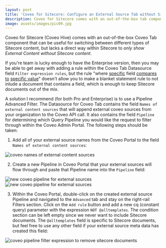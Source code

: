 ```yaml
---
layout: post
title: 'Coveo for Sitecore: Configure an External Source Tab without Sitecore Items'
description: Coveo for Sitecore comes with an out-of-the-box tab component that can be useful for switching between different types of Sitecore content. I will go over how to supress Sitecore content to only reveal External content.
image: assets/images/pic09.jpg
---
```


Coveo for Sitecore (Coveo Hive) comes with an out-of-the-box Coveo Tab component that can be useful for switching between different types of Sitecore content, but lacks a direct way within Sitecore to *only show External Content without Sitecore content*.

If you're team is lucky enough to have the Enterprise version, then you may be able to get away with adding a rule within the Coveo Tab Datasource field `Filter expression rules`, but the rule "where <u>specific</u> field <u>compares to</u> <u>specific value</u>" doesn't allow you to make a blanket statement rule to not inlude a document that contains a field, which is enough to keep Sitecore documents out of the mix.

A solution I recommend (for both Pro and Enterprise) is to use a Pipeline Advanced Filter. The Datasource for Coveo Tab contains the field `Names of external content sources` that will append external coveo sources from your organization to the Coveo API call. It also contains the field `Pipeline` for determining which Query Pipeline you would like the request to filter through within the Coveo Admin Portal. The following steps should be taken:

1. Add all of your external source names from the Coveo Portal to the field `Names of external content sources`:
<img src="{% link assets/images/2021-11-30_field-names-of-external-sources.png %}" alt="coveo names of external content sources" />

2. Create a new Pipeline in Coveo Portal that your external sources will flow through and paste that Pipeline name into the `Pipeline` field:
<img src="{% link assets/images/2021-11-30_coveo-portal-pipeline-community.png %}" alt="new coveo pipeline for external sources" />
<img src="{% link assets/images/2021-11-30_coveo-pipeline-field.png %}" alt="new coveo pipeline for external sources" />

3. Within the Coveo Portal, double-click on the created external source Pipeline and navigated to the `Advanced` tab and stay on the right-rail Filters section. Click on the `Add rule` button and add a new cq (constant query) parameter with the expression `NOT @alltemplates`. The condition section can be left empty since we never want to include Sitecore documents. The `@alltemplates` field is specific to Sitecore documents, but feel free to use any other field if your external source meta data has created this field:
<img src="{% link assets/images/2021-11-30_coveo-externalsource-pipeline-filter-expression-configure.png %}" alt="coveo pipeline filter expression to remove sitecore documents" />